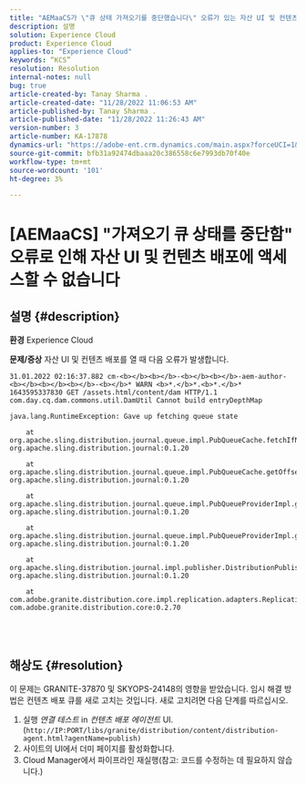 ```yaml
---
title: "AEMaaCS가 \"큐 상태 가져오기를 중단했습니다\" 오류가 있는 자산 UI 및 컨텐츠 배포에 액세스할 수 없습니다."
description: 설명
solution: Experience Cloud
product: Experience Cloud
applies-to: "Experience Cloud"
keywords: “KCS”
resolution: Resolution
internal-notes: null
bug: true
article-created-by: Tanay Sharma .
article-created-date: "11/28/2022 11:06:53 AM"
article-published-by: Tanay Sharma .
article-published-date: "11/28/2022 11:26:43 AM"
version-number: 3
article-number: KA-17878
dynamics-url: "https://adobe-ent.crm.dynamics.com/main.aspx?forceUCI=1&pagetype=entityrecord&etn=knowledgearticle&id=a3a974bf-0c6f-ed11-9562-6045bd006239"
source-git-commit: bfb31a92474dbaaa20c386558c6e7993db70f40e
workflow-type: tm+mt
source-wordcount: '101'
ht-degree: 3%

---
```


# [AEMaaCS] &quot;가져오기 큐 상태를 중단함&quot; 오류로 인해 자산 UI 및 컨텐츠 배포에 액세스할 수 없습니다

## 설명 {#description}

<b>환경</b>
Experience Cloud


<b>문제/증상</b>
자산 UI 및 컨텐츠 배포를 열 때 다음 오류가 발생합니다.




```
31.01.2022 02:16:37.882 cm-<b></b><b></b>-<b></b><b></b>-aem-author-<b></b><b></b><b></b>-<b></b>* WARN <b>*.</b>*.<b>*.</b>* 1643595337830 GET /assets.html/content/dam HTTP/1.1 com.day.cq.dam.commons.util.DamUtil Cannot build entryDepthMap

java.lang.RuntimeException: Gave up fetching queue state

    at org.apache.sling.distribution.journal.queue.impl.PubQueueCache.fetchIfNeeded(PubQueueCache.java:155) org.apache.sling.distribution.journal:0.1.20

    at org.apache.sling.distribution.journal.queue.impl.PubQueueCache.getOffsetQueue(PubQueueCache.java:117) org.apache.sling.distribution.journal:0.1.20

    at org.apache.sling.distribution.journal.queue.impl.PubQueueProviderImpl.getOffsetQueue(PubQueueProviderImpl.java:198) org.apache.sling.distribution.journal:0.1.20

    at org.apache.sling.distribution.journal.queue.impl.PubQueueProviderImpl.getQueue(PubQueueProviderImpl.java:173) org.apache.sling.distribution.journal:0.1.20

    at org.apache.sling.distribution.journal.impl.publisher.DistributionPublisher.getQueue(DistributionPublisher.java:226) org.apache.sling.distribution.journal:0.1.20

    at com.adobe.granite.distribution.core.impl.replication.adapters.ReplicationAgent.getQueue(ReplicationAgent.java:179) com.adobe.granite.distribution.core:0.2.70
```



<br> <br>



## 해상도 {#resolution}


이 문제는 GRANITE-37870 및 SKYOPS-24148의 영향을 받았습니다. 임시 해결 방법은 컨텐츠 배포 큐를 새로 고치는 것입니다. 새로 고치려면 다음 단계를 따르십시오.

1. 실행 *연결 테스트* in *컨텐츠 배포 에이전트* UI. (`http://IP:PORT/libs/granite/distribution/content/distribution-agent.html?agentName=publish)`
2. 사이트의 UI에서 더미 페이지를 활성화합니다.
3. Cloud Manager에서 파이프라인 재실행(참고: 코드를 수정하는 데 필요하지 않습니다.)

